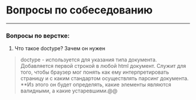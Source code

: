 # Вопросы по собеседованию
---
### Вопросы по **верстке**:

1. Что такое doctype? Зачем он нужен
> doctype - используется для указания типа документа. Добавляется первой строкой в любой html документ. Служит для того, чтобы браузер мог понять как ему интерпретировать страницу и с каким стандартом осуществлять парсинг документа. **Из этого он будет определять, какие элементы являются валидными, а какие устаревшими.@@
